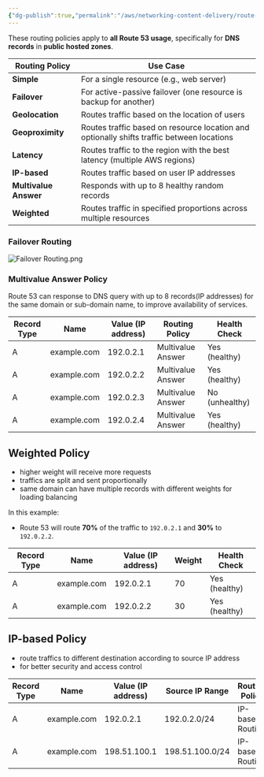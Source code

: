 ```yaml
---
{"dg-publish":true,"permalink":"/aws/networking-content-delivery/route-53/atomic-elements/routing-policy/","title":"Route Policy"}
---
```


These routing policies apply to **all Route 53 usage**, specifically for **DNS records** in **public hosted zones**.

| **Routing Policy**    | **Use Case**                                                                              |
| --------------------- | ----------------------------------------------------------------------------------------- |
| **Simple**            | For a single resource (e.g., web server)                                                  |
| **Failover**          | For active-passive failover (one resource is backup for another)                          |
| **Geolocation**       | Routes traffic based on the location of users                                             |
| **Geoproximity**      | Routes traffic based on resource location and optionally shifts traffic between locations |
| **Latency**           | Routes traffic to the region with the best latency (multiple AWS regions)                 |
| **IP-based**          | Routes traffic based on user IP addresses                                                 |
| **Multivalue Answer** | Responds with up to 8 healthy random records                                              |
| **Weighted**          | Routes traffic in specified proportions across multiple resources                         |

### Failover Routing
![Failover Routing.png](/img/user/AWS/Networking-Content-Delivery/Route%2053/excalidraw/Failover%20Routing.png)

### Multivalue Answer Policy
Route 53 can response to DNS query with up to 8 records(IP addresses) for the same domain or sub-domain name, to improve availability of services.

| **Record Type** | **Name**     | **Value (IP address)** | **Routing Policy**        | **Health Check**       |
|-----------------|--------------|------------------------|---------------------------|------------------------|
| A               | example.com  | 192.0.2.1              | Multivalue Answer         | Yes (healthy)          |
| A               | example.com  | 192.0.2.2              | Multivalue Answer         | Yes (healthy)          |
| A               | example.com  | 192.0.2.3              | Multivalue Answer         | No (unhealthy)         |
| A               | example.com  | 192.0.2.4              | Multivalue Answer         | Yes (healthy)          |

## Weighted Policy
- higher weight will receive more requests
- traffics are split and sent proportionally 
- same domain can have multiple records with different weights for loading balancing

In this example:
- Route 53 will route **70%** of the traffic to `192.0.2.1` and **30%** to `192.0.2.2`.

| **Record Type** | **Name**    | **Value (IP address)** | **Weight** | **Health Check** |
| --------------- | ----------- | ---------------------- | ---------- | ---------------- |
| A               | example.com | 192.0.2.1              | 70         | Yes (healthy)    |
| A               | example.com | 192.0.2.2              | 30         | Yes (healthy)    |


## IP-based Policy
- route traffics to different destination according to source IP address
- for better security and access control

| **Record Type** | **Name**    | **Value (IP address)** | **Source IP Range** | **Routing Policy** |
| --------------- | ----------- | ---------------------- | ------------------- | ------------------ |
| A               | example.com | 192.0.2.1              | 192.0.2.0/24        | IP-based Routing   |
| A               | example.com | 198.51.100.1           | 198.51.100.0/24     | IP-based Routing   |
